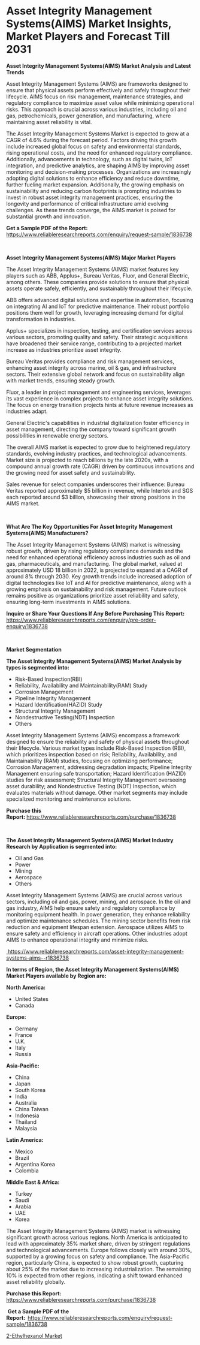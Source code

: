 <p><h1>Asset Integrity Management Systems(AIMS) Market Insights, Market Players and Forecast Till 2031</h1></p><p><strong>Asset Integrity Management Systems(AIMS) Market Analysis and Latest Trends</strong></p>
<p><p>Asset Integrity Management Systems (AIMS) are frameworks designed to ensure that physical assets perform effectively and safely throughout their lifecycle. AIMS focus on risk management, maintenance strategies, and regulatory compliance to maximize asset value while minimizing operational risks. This approach is crucial across various industries, including oil and gas, petrochemicals, power generation, and manufacturing, where maintaining asset reliability is vital.</p><p>The Asset Integrity Management Systems Market is expected to grow at a CAGR of 4.6% during the forecast period. Factors driving this growth include increased global focus on safety and environmental standards, rising operational costs, and the need for enhanced regulatory compliance. Additionally, advancements in technology, such as digital twins, IoT integration, and predictive analytics, are shaping AIMS by improving asset monitoring and decision-making processes. Organizations are increasingly adopting digital solutions to enhance efficiency and reduce downtime, further fueling market expansion. Additionally, the growing emphasis on sustainability and reducing carbon footprints is prompting industries to invest in robust asset integrity management practices, ensuring the longevity and performance of critical infrastructure amid evolving challenges. As these trends converge, the AIMS market is poised for substantial growth and innovation.</p></p>
<p><strong>Get a Sample PDF of the Report:&nbsp;</strong> <a href="https://www.reliableresearchreports.com/enquiry/request-sample/1836738?utm_campaign=1512&utm_medium=2&utm_source=Github&utm_content=ia&utm_term=31122024&utm_id=asset-integrity-management-systemsaims">https://www.reliableresearchreports.com/enquiry/request-sample/1836738</a></p>
<p>&nbsp;</p>
<p><strong>Asset Integrity Management Systems(AIMS) Major Market Players</strong></p>
<p><p>The Asset Integrity Management Systems (AIMS) market features key players such as ABB, Applus+, Bureau Veritas, Fluor, and General Electric, among others. These companies provide solutions to ensure that physical assets operate safely, efficiently, and sustainably throughout their lifecycle.</p><p>ABB offers advanced digital solutions and expertise in automation, focusing on integrating AI and IoT for predictive maintenance. Their robust portfolio positions them well for growth, leveraging increasing demand for digital transformation in industries.</p><p>Applus+ specializes in inspection, testing, and certification services across various sectors, promoting quality and safety. Their strategic acquisitions have broadened their service range, contributing to a projected market increase as industries prioritize asset integrity.</p><p>Bureau Veritas provides compliance and risk management services, enhancing asset integrity across marine, oil & gas, and infrastructure sectors. Their extensive global network and focus on sustainability align with market trends, ensuring steady growth.</p><p>Fluor, a leader in project management and engineering services, leverages its vast experience in complex projects to enhance asset integrity solutions. The focus on energy transition projects hints at future revenue increases as industries adapt.</p><p>General Electric's capabilities in industrial digitalization foster efficiency in asset management, directing the company toward significant growth possibilities in renewable energy sectors.</p><p>The overall AIMS market is expected to grow due to heightened regulatory standards, evolving industry practices, and technological advancements. Market size is projected to reach billions by the late 2020s, with a compound annual growth rate (CAGR) driven by continuous innovations and the growing need for asset safety and sustainability.</p><p>Sales revenue for select companies underscores their influence: Bureau Veritas reported approximately $5 billion in revenue, while Intertek and SGS each reported around $3 billion, showcasing their strong positions in the AIMS market.</p></p>
<p>&nbsp;</p>
<p><strong>What Are The Key Opportunities For Asset Integrity Management Systems(AIMS) Manufacturers?</strong></p>
<p><p>The Asset Integrity Management Systems (AIMS) market is witnessing robust growth, driven by rising regulatory compliance demands and the need for enhanced operational efficiency across industries such as oil and gas, pharmaceuticals, and manufacturing. The global market, valued at approximately USD 18 billion in 2022, is projected to expand at a CAGR of around 8% through 2030. Key growth trends include increased adoption of digital technologies like IoT and AI for predictive maintenance, along with a growing emphasis on sustainability and risk management. Future outlook remains positive as organizations prioritize asset reliability and safety, ensuring long-term investments in AIMS solutions.</p></p>
<p><strong>Inquire or Share Your Questions If Any Before Purchasing This Report:</strong> <a href="https://www.reliableresearchreports.com/enquiry/pre-order-enquiry/1836738?utm_campaign=1512&utm_medium=2&utm_source=Github&utm_content=ia&utm_term=31122024&utm_id=asset-integrity-management-systemsaims">https://www.reliableresearchreports.com/enquiry/pre-order-enquiry/1836738</a></p>
<p>&nbsp;</p>
<p><strong>Market Segmentation</strong></p>
<p><strong>The Asset Integrity Management Systems(AIMS) Market Analysis by types is segmented into:</strong></p>
<p><ul><li>Risk-Based Inspection(RBI)</li><li>Reliability, Availability and Maintainability(RAM) Study</li><li>Corrosion Management</li><li>Pipeline Integrity Management</li><li>Hazard Identification(HAZID) Study</li><li>Structural Integrity Management</li><li>Nondestructive Testing(NDT) Inspection</li><li>Others</li></ul></p>
<p><p>Asset Integrity Management Systems (AIMS) encompass a framework designed to ensure the reliability and safety of physical assets throughout their lifecycle. Various market types include Risk-Based Inspection (RBI), which prioritizes inspection based on risk; Reliability, Availability, and Maintainability (RAM) studies, focusing on optimizing performance; Corrosion Management, addressing degradation impacts; Pipeline Integrity Management ensuring safe transportation; Hazard Identification (HAZID) studies for risk assessment; Structural Integrity Management overseeing asset durability; and Nondestructive Testing (NDT) Inspection, which evaluates materials without damage. Other market segments may include specialized monitoring and maintenance solutions.</p></p>
<p><strong>Purchase this Report:&nbsp;</strong><a href="https://www.reliableresearchreports.com/purchase/1836738?utm_campaign=1512&utm_medium=2&utm_source=Github&utm_content=ia&utm_term=31122024&utm_id=asset-integrity-management-systemsaims">https://www.reliableresearchreports.com/purchase/1836738</a></p>
<p>&nbsp;</p>
<p><strong>The Asset Integrity Management Systems(AIMS) Market Industry Research by Application is segmented into:</strong></p>
<p><ul><li>Oil and Gas</li><li>Power</li><li>Mining</li><li>Aerospace</li><li>Others</li></ul></p>
<p><p>Asset Integrity Management Systems (AIMS) are crucial across various sectors, including oil and gas, power, mining, and aerospace. In the oil and gas industry, AIMS help ensure safety and regulatory compliance by monitoring equipment health. In power generation, they enhance reliability and optimize maintenance schedules. The mining sector benefits from risk reduction and equipment lifespan extension. Aerospace utilizes AIMS to ensure safety and efficiency in aircraft operations. Other industries adopt AIMS to enhance operational integrity and minimize risks.</p></p>
<p><a href="https://www.reliableresearchreports.com/asset-integrity-management-systems-aims--r1836738?utm_campaign=1512&utm_medium=2&utm_source=Github&utm_content=ia&utm_term=31122024&utm_id=asset-integrity-management-systemsaims">&nbsp;https://www.reliableresearchreports.com/asset-integrity-management-systems-aims--r1836738</a></p>
<p><strong>In terms of Region, the Asset Integrity Management Systems(AIMS) Market Players available by Region are:</strong></p>
<p>
    <p> <strong> North America: </strong>
        <ul>
            <li>United States</li>
            <li>Canada</li>
        </ul>
        </p> 
    <p> <strong> Europe: </strong>
        <ul>
            <li>Germany</li>
            <li>France</li>
            <li>U.K.</li>
            <li>Italy</li>
            <li>Russia</li>
        </ul>
        </p> 
    <p> <strong> Asia-Pacific: </strong>
        <ul>
            <li>China</li>
            <li>Japan</li>
            <li>South Korea</li>
            <li>India</li>
            <li>Australia</li>
            <li>China Taiwan</li>
            <li>Indonesia</li>
            <li>Thailand</li>
            <li>Malaysia</li>
        </ul>
        </p> 
    <p> <strong> Latin America: </strong>
        <ul>
            <li>Mexico</li>
            <li>Brazil</li>
            <li>Argentina Korea</li>
            <li>Colombia</li>
        </ul>
        </p> 
    <p> <strong> Middle East & Africa: </strong>
        <ul>
            <li>Turkey</li>
            <li>Saudi</li>
            <li>Arabia</li>
            <li>UAE</li>
            <li>Korea</li>
        </ul>
    </p>
    </p>
<p><p>The Asset Integrity Management Systems (AIMS) market is witnessing significant growth across various regions. North America is anticipated to lead with approximately 35% market share, driven by stringent regulations and technological advancements. Europe follows closely with around 30%, supported by a growing focus on safety and compliance. The Asia-Pacific region, particularly China, is expected to show robust growth, capturing about 25% of the market due to increasing industrialization. The remaining 10% is expected from other regions, indicating a shift toward enhanced asset reliability globally.</p></p>
<p><strong>Purchase this Report: </strong><a href="https://www.reliableresearchreports.com/purchase/1836738?utm_campaign=1512&utm_medium=2&utm_source=Github&utm_content=ia&utm_term=31122024&utm_id=asset-integrity-management-systemsaims">https://www.reliableresearchreports.com/purchase/1836738</a></p>
<p>&nbsp;<strong>Get a Sample PDF of the Report:&nbsp;&nbsp;</strong><a href="https://www.reliableresearchreports.com/enquiry/request-sample/1836738?utm_campaign=1512&utm_medium=2&utm_source=Github&utm_content=ia&utm_term=31122024&utm_id=asset-integrity-management-systemsaims">https://www.reliableresearchreports.com/enquiry/request-sample/1836738</a></p>
<p><strong></strong></p>
<p><p><a href="https://github.com/ryanbell8967/Market-Research-Report-List-1/blob/main/2-ethylhexanol-market.md?utm_campaign=1512&utm_medium=2&utm_source=Github&utm_content=ia&utm_term=31122024&utm_id=asset-integrity-management-systemsaims">2-Ethylhexanol Market</a></p></p>